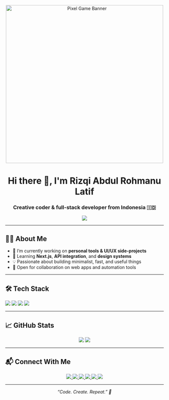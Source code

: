 <!-- Animated Banner -->
<p align="center">
  <img src="https://media.giphy.com/media/l0HlNQ03J5JxX6lva/giphy.gif" alt="Pixel Game Banner" width="500" />
</p>


<h1 align="center">Hi there 👋, I'm Rizqi Abdul Rohmanu Latif</h1>
<h3 align="center">Creative coder & full-stack developer from Indonesia 🇮🇩</h3>

<p align="center">
  <img src="https://readme-typing-svg.herokuapp.com/?lines=Crafting+clean+code;Building+cool+projects;Always+learning&center=true&width=500&height=45">
</p>


---

## 🧑‍💻 About Me

- 🔭 I’m currently working on **personal tools & UI/UX side-projects**
- 🌱 Learning **Next.js**, **API integration**, and **design systems**
- 💡 Passionate about building minimalist, fast, and useful things
- 🤝 Open for collaboration on web apps and automation tools

---

## 🛠️ Tech Stack

<p align="left">
  <img src="https://img.shields.io/badge/HTML5-E34F26?style=for-the-badge&logo=html5&logoColor=white"/>
  <img src="https://img.shields.io/badge/CSS3-1572B6?style=for-the-badge&logo=css3&logoColor=white"/>
  <img src="https://img.shields.io/badge/JavaScript-F7DF1E?style=for-the-badge&logo=javascript&logoColor=black"/>
  <img src="https://img.shields.io/badge/Git-F05032?style=for-the-badge&logo=git&logoColor=white"/>
</p>

---

## 📈 GitHub Stats

<p align="center">
  <img src="https://github-readme-stats.vercel.app/api?username=admiral-riz&show_icons=true&theme=radical&cache_seconds=1800" />
  <img src="https://github-readme-streak-stats.herokuapp.com?user=admiral-riz&theme=radical&cache_seconds=1800" />
</p>

---

## 📬 Connect With Me

<p align="center">
  <a href="https://discord.com/users/705628911014510635">
    <img src="https://img.shields.io/badge/Discord-rizasylum-5865F2?style=for-the-badge&logo=discord&logoColor=white"/>
  </a>
  <a href="mailto:rizqiabdul288@gmail.com">
    <img src="https://img.shields.io/badge/Email-rizqiabdul288@gmail.com-EA4335?style=for-the-badge&logo=gmail&logoColor=white" />
  </a>
  <a href="https://github.com/admiral-riz">
    <img src="https://img.shields.io/badge/GitHub-admiral--riz-333333?style=for-the-badge&logo=github&logoColor=white"/>
  </a>
  <a href="https://steamcommunity.com/profiles/76561199154014965/">
    <img src="https://img.shields.io/badge/Steam-Profile-000000?style=for-the-badge&logo=steam&logoColor=white"/>
  </a>
  <a href="https://www.instagram.com/r1zq_1102/">
    <img src="https://img.shields.io/badge/Instagram-r1zq_1102-833AB4?style=for-the-badge&logo=instagram&logoColor=white"/>
  </a>
<a href="https://linkedin.com/in/rizqi-abdul-rohmanu-l">
    <img src="https://img.shields.io/badge/LinkedIn-Connect-0077B5?style=for-the-badge&logo=linkedin&logoColor=white"/>
  </a>
</p>


---

<p align="center">
  <em>“Code. Create. Repeat.” 🚀</em>
</p>
